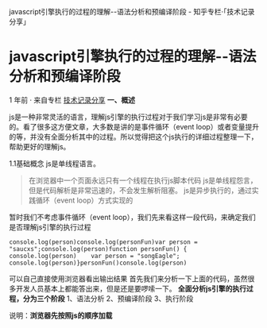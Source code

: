 javascript引擎执行的过程的理解--语法分析和预编译阶段 - 知乎专栏·「技术记录分享」

# javascript引擎执行的过程的理解--语法分析和预编译阶段

1 年前 · 来自专栏 [技术记录分享](https://www.zhihu.com/column/c_1045367594919505920)
**一、概述**

js是一种非常灵活的语言，理解js引擎的执行过程对于我们学习js是非常有必要的。看了很多这方便文章，大多数是讲的是事件循环（event loop）或者变量提升的等，并没有全面分析其中的过程。所以觉得把这个js执行的详细过程整理一下，帮助更好的理解js。

1.1基础概念
js是单线程语言。
> 在浏览器中一个页面永远只有一个线程在执行js脚本代码
js是单线程怨言，但是代码解析是非常迅速的，不会发生解析阻塞。
> js是异步执行的，通过实践循环（event loop）方式实现的

暂时我们不考虑事件循环（event loop），我们先来看这样一段代码，来确定我们是否理解js引擎的执行过程

`console.log(person)console.log(personFun)var person = "saucxs";console.log(person)function personFun() {    console.log(person)    var person = "songEagle";    console.log(person)}personFun()console.log(person)`

可以自己直接使用浏览器看出输出结果
首先我们来分析一下上面的代码，虽然很多开发人员基本上都能答出来，但是还是要啰嗦一下。
**全面分析js引擎的执行过程，分为三个阶段**
1、语法分析
2、预编译阶段
3、执行阶段

说明：**浏览器先按照js的顺序加载<script>标签分隔的代码块，js代码块加载完毕之后，立刻进入到上面的三个阶段，然后再按照顺序找下一个代码块，再继续执行三个阶段，无论是外部脚本文件（不异步加载）还是内部脚本代码块，都是一样的，并且都在同一个全局作用域中。**

**二、语法分析**
js的代码块加载完毕之后，会首先进入到语法分析阶段，该阶段的主要作用：

分析该js脚本代码块的语法是否正确，如果出现不正确会向外抛出一个**语法错误（syntaxError）**，停止改js代码的执行，然后继续查找并加载下一个代码块；如果语法正确，则进入到预编译阶段。

类似的语法报错的如下图所示：

![](data:image/svg+xml;utf8,<svg xmlns='http://www.w3.org/2000/svg' width='521' height='64'></svg>)

**三、预编译阶段**
js代码块通过语法分析阶段之后，语法都正确的下回进入预编译阶段。
在分析预编译阶段之前，我们先来了解一下js的**运行环境**，运行环境主要由三种：
1、全局环境（js代码加载完毕后，进入到预编译也就是进入到全局环境）
2、函数环境（函数调用的时候，进入到该函数环境，不同的函数，函数环境不同）
3、eval环境（不建议使用，存在安全、性能问题）

每进入到一个不同的运行环境都会创建 一个相应的**执行上下文（execution context）**，那么在一段js程序中一般都会创建多个执行上下文，js引擎会以栈的数据结构对这些执行进行处理，形成**函数调用栈（call stack），**栈底永远是**全局执行上下文（global execution context）**，栈顶则永远时当前的执行上下文。

**3.1函数调用栈**
什么是函数调用栈？
> 函数调用栈就是使用栈存取的方式进行管理运行环境，特点是先进后出，后进后出
我们来分析一下简答的js代码来理解函数调用栈：

`function bar() {    var B_context = "bar saucxs";    function foo() {        var f_context = "foo saucxs";    }    foo()}bar()`

上面代码块通过语法分析后，进入预编译阶段，如图所示

![](data:image/svg+xml;utf8,<svg xmlns='http://www.w3.org/2000/svg' width='358' height='415'></svg>)

1、首先进入到全局环境，创建全局执行上下文（global Execution Context ），推入到stack中；
2、调用bar函数，进入bar函数运行环境，创建bar函数执行上下文（bar Execution Context），推入stack栈中；

3、在bar函数内部调用foo函数，则再进入到foo函数运行环境中，创建foo函数执行上下文（foo Execution Context），如上图，由于foo函数内部没有再调用其他函数，那么则开始出栈；

5、foo函数执行完毕之后，栈顶foo函数执行上下文（foo Execution Context）首先出栈；
6、bar函数执行完毕，bar函数执行上下文（bar Execution Context）出栈；
7、全局上下文（global Execution Cntext）在浏览器或者该标签关闭的时候出栈。
说明：不同的运行环境执行都会进入到**代码预编译和执行两个阶段**，语法分析则在代码块加载完毕时统一检查语法。

**3.2创建执行上下文**
执行上下文可以理解成**当前的执行环境**，与该运行环境相对应。创建执行上下文的过程中，主要是做了下面三件事，如图所示：

![](data:image/svg+xml;utf8,<svg xmlns='http://www.w3.org/2000/svg' width='387' height='315'></svg>)

1、创建变量对象（variable object）
2、创建作用域链（scope chain）
3、确定this的指向

**3.2.1创建变量对象**
创建变量对象主要是经过以下过程，如图所示：

![](data:image/svg+xml;utf8,<svg xmlns='http://www.w3.org/2000/svg' width='590' height='232'></svg>)

1、创建arguments对象，检查当前上下文的参数，建立该对象的属性与属性值，仅在函数环境（非箭头函数）中进行的，全局环境没有此过程。

2、检查当前上下文的**函数声明**，按照代码顺序查找，将找到的函数提前声明，如果当前上下文的变量对象没有该函数名属性，则在该变量对象以函数名建立一个属性，属性值则指向该函数所在**堆内存地址引用**，如果存在，则会被新的引用覆盖掉。

3、检查当前上下文的**变量声明**，爱去哪找代码顺序查找，将找到的变量提前声明，如果当前上下文的变量对象没有变量名属性，则在该变量对象以变量名建立一个属性，属性值为undefined；如果存在，则忽略该变量声明。

说明：在全局环境中，window对象就是全局执行上下文的变量对象，所有的变量和函数都是window对象的属性方法。
所以函数声明提前和变量声明提升是在创建变量对象中进行的，且函数声明优先级高于变量声明。
下面我们再来分析这个简单代码

`function fun(m,n){    var saucxs = 1;    function execution(){        console.log(saucxs)    }}fun(2,3)`

这里我们在全局环境中调用fun函数，创建fun的执行上下文，这里暂时不说作用域链以及this指向的问题。

`funEC = {    //变量对象    VO: {        //arguments对象        arguments: {            m: undefined,            n: undefined,            length: 2        },        //execution函数        execution: <execution reference>,         //num变量        saucxs: undefined    },    //作用域链    scopeChain:[],    //this指向    this: window}`

1、funEC表示fun函数的执行上下文（fun Execution Context 简写为funEC）；
2、funEC的变量对象中arguments属性，上面这样写只是为了理解，在浏览器中展示以类数组的方式展示的
3、<execution reference>表示的是execution函数在堆内存地址的引用

说明：创建变量对象发生在预编译阶段，还没有进入到执行阶段，该变量对象都不能访问的，因为此时的变量对象中的变量属性尚未赋值，值仍为undefined，只有在进行执行阶段，变量中的变量属性才进行赋值后，变量对象（Variable Object）转为活动对象（Active Object）后，才能进行访问，这个过程就是VO->AO过程。

**3.2.2创建作用域链**
**作用域链由当前执行环境的变量对象（未进入到执行阶段前）与上层环境的一系列活动对象组成，保证了当前执行还款对符合访问权限的变量和函数有序访问。**
理解清楚作用域链可以帮助我们理解js很多问题包括闭包问题等，下面我们结合一个例子来理解一下作用域链。

`var num = 30;function test() {    var a = 10;    function innerTest() {        var b = 20;        return a + b    }    innerTest()}test()`

在上面例子中，当执行到调用innerTest函数，进入到innerTest函数环境。全局执行上下文和test函数执行上下文已进入到执行阶段，innerTest函数执行上下文在预编译阶段创建变量对象，所以他们的活动对象和变量对象分别是AO（global），AO（test）和VO（innerTest），而innerTest的作用域链由当前执行环境的变量对象（未进入到执行阶段前）与上层环境的一系列活动对象组成，如下：

`innerTestEC = {    //变量对象    VO: {b: undefined},     //作用域链    scopeChain: [VO(innerTest), AO(test), AO(global)],          //this指向    this: window}`

**我们这里可以直接使用数组表示作用域链，作用域链的活动对象或者变量对象可以直接理解成作用域。**
1、作用域链的第一项永远是当前作用域（当前上下文的变量对象或者活动对象）；
2、最后一项永远是全局作用域（全局上下文的活动对象）；

3、作用域链保证了**变量和函数的有序访问**，查找方式是沿着**作用域链从左至右查找变量或者函数**，找到则会停止找，找不到则一直查找全局作用域，再找不到就会排除错误。

**3.2.3闭包**
什么是闭包？思考一下
看一下简单的例子

`function foo() {    var num = 20;    function bar() {        var result = num + 20;        return result    }    bar()}foo()`

**因为对于闭包的有很多的不同理解，包括我看一些书籍（js高级程序设计），我这直接以浏览器解析，以浏览器的闭包为准来分析闭包，如图**

![](data:image/svg+xml;utf8,<svg xmlns='http://www.w3.org/2000/svg' width='731' height='359'></svg>)

如图所示，谷歌浏览器理解的闭包是foo，那么按照浏览器的标准是如何定义的闭包，自己总结为三点：
1、在函数内部定义新函数
2、新函数访问外层函数的局部变量，即访问外层函数环境的活动对象属性
3、新函数执行，创建新函数的执行上下文，外层函数即为闭包

**3.2.4确定this指向**
1、在全局环境下，全局执行的上下文中变量对象的this属性指向为window；
2、在函数环境下的this指向比较灵活，需要根据执行环境和执行方法确定，列举典型例子来分析

**四、总结**

由于涉及到的内容过多，下一次将第三阶段（执行阶段）单独分离出来。另开出新文章详细分析，主要介绍js执行阶段中的同步任务执行和异步任务执行机制（**事件循环（Event Loop）**）。

**五、参考书籍**

- •  你不知道的javascript(上卷)

同步songEagle：

[javascript引擎执行的过程的理解--语法分析和预编译阶段 - Powered by songEagle​www.chengxinsong.cn![b295a814cd2c407de0b7bbf998c400cf.jpg](../_resources/449730c7ffbbe78fa807c69e58613ff5.jpg)](https://link.zhihu.com/?target=http%3A//www.chengxinsong.cn/post/23)

编辑于 2019-01-08
[JavaScript 引擎](https://www.zhihu.com/topic/19856435)
[语法分析](https://www.zhihu.com/topic/19656464)